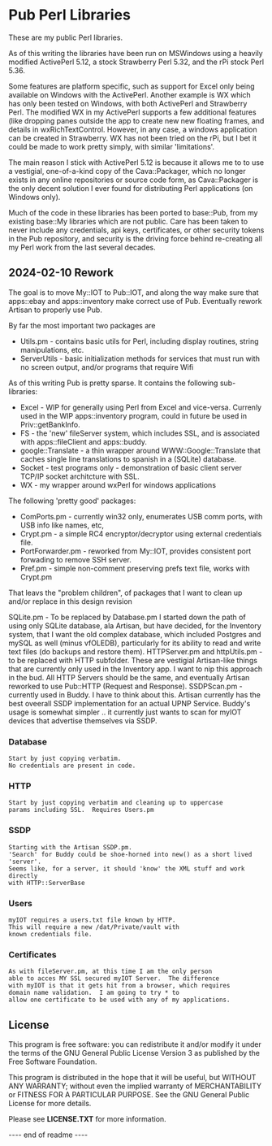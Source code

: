 # Pub Perl Libraries

These are my public Perl libraries.

As of this writing the libraries have been run on MSWindows using
a heavily modified ActivePerl 5.12, a stock Strawberry Perl 5.32,
and the rPi stock Perl 5.36.

Some features are platform specific, such as support for Excel only
being available on Windows with the ActivePerl. Another example is
WX which has only been tested on Windows, with both ActivePerl and
Strawberry Perl. The modified WX in my ActivePerl supports a few
additional features (like dropping panes outside the app to create new
new floating frames, and details in wxRichTextControl. However,
in any case, a windows application can be created in Strawberry.
WX has not been tried on the rPi, but I bet it could be made to
work pretty simply, with similar 'limitations'.

The main reason I stick with ActivePerl 5.12 is because it allows
me to to use a vestigial, one-of-a-kind copy of the Cava::Packager,
which no longer exists in any online repositories or source code form,
as Cava::Packager is the only decent solution I ever found for
distributing Perl applications (on Windows only).

Much of the code in these libraries has been ported to base::Pub,
from my existing base::My libraries which are not public.
Care has been taken to never include any credentials, api keys,
certificates, or other security tokens in the Pub repository,
and security is the driving force behind re-creating all my
Perl work from the last several decades.


## 2024-02-10  Rework

The goal is to move My::IOT to Pub::IOT, and along the way
make sure that apps::ebay and apps::inventory make correct
use of Pub.  Eventually rework Artisan to properly use Pub.

By far the most important two packages are

- Utils.pm - contains basic utils for Perl, including
  display routines, string manipulations, etc.
- ServerUtils - basic initialization methods for services
  that must run with no screen output, and/or programs that
  require Wifi


As of this writing Pub is pretty sparse. It contains the following
sub-libraries:

- Excel - WIP for generally using Perl from Excel and vice-versa.
  Currenly used in the WIP apps::inventory program, could in future
  be used in Priv::getBankInfo.
- FS - the 'new' fileServer system, which includes SSL, and is
  associated with apps::fileClient and apps::buddy.
- google::Translate - a thin wrapper around WWW::Google::Translate
  that caches single line translations to spanish in a (SQLite)
  database.
- Socket - test programs only - demonstration of basic client
  server TCP/IP socket architcture with SSL.
- WX - my wrapper around wxPerl for windows applications

The following 'pretty good' packages:

- ComPorts.pm - currently win32 only, enumerates USB comm
  ports, with USB info like names, etc,
- Crypt.pm - a simple RC4 encryptor/decryptor using external
  credentials file.
- PortForwarder.pm - reworked from My::IOT, provides consistent
  port forwading to remove SSH server.
- Pref.pm - simple non-comment preserving prefs text file,
  works with Crypt.pm

That leavs the "problem children", of packages that I want to
clean up and/or replace in this design revision

SQLite.pm - To be replaced by Database.pm
  I started down the path of using only SQLite database,
  ala Artisan, but have decided, for the Inventory system, that I
  want the old complex database, which included Postgres and mySQL
  as well (minus vfOLEDB), particularly for its ability to read
  and write text files (do backups and restore them).
HTTPServer.pm and httpUtils.pm - to be replaced with HTTP subfolder.
  These are vestigial Artisan-like things that are currently only
  used in the Inventory app.  I want to nip this approach in the
  bud.  All HTTP Servers should be the same, and eventually
  Artisan reworked to use Pub::HTTP (Request and Response).
SSDPScan.pm - currently used in Buddy.  I have to think about
  this. Artisan currently has the best oveerall SSDP
  implementation for an actual UPNP Service.  Buddy's usage
  is somewhat simpler .. it currently just wants to scan
  for myIOT devices that advertise themselves via SSDP.




### Database

	Start by just copying verbatim.
	No credentials are present in code.

### HTTP

	Start by just copying verbatim and cleaning up to uppercase
	params including SSL.  Requires Users.pm

### SSDP

	Starting with the Artisan SSDP.pm.
	'Search' for Buddy could be shoe-horned into new() as a short lived 'server'.
	Seems like, for a server, it should 'know' the XML stuff and work directly
	with HTTP::ServerBase

### Users

	myIOT requires a users.txt file known by HTTP.
	This will require a new /dat/Private/vault with
	known credentials file.

### Certificates

	As with fileServer.pm, at this time I am the only person
	able to acces MY SSL secured myIOT Server.  The difference
	with myIOT is that it gets hit from a browser, which requires
	domain name validation.  I am going to try * to
	allow one certificate to be used with any of my applications.







## License

This program is free software: you can redistribute it and/or modify
it under the terms of the GNU General Public License Version 3 as published by
the Free Software Foundation.

This program is distributed in the hope that it will be useful,
but WITHOUT ANY WARRANTY; without even the implied warranty of
MERCHANTABILITY or FITNESS FOR A PARTICULAR PURPOSE.  See the
GNU General Public License for more details.

Please see **LICENSE.TXT** for more information.

---- end of readme ----
